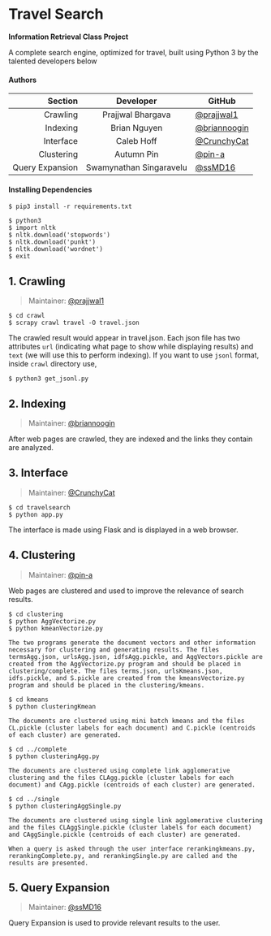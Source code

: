 # Travel Search
**Information Retrieval Class Project**

A complete search engine, optimized for travel, built using Python 3 by the talented developers below

#### Authors
|         Section |        Developer        | GitHub                                         |
|----------------:|:-----------------------:|------------------------------------------------|
|        Crawling |    Prajjwal Bhargava    | [@prajjwal1](https://github.com/prajjwal1)     |
|        Indexing |       Brian Nguyen      | [@briannoogin](https://github.com/briannoogin) |
|       Interface |        Caleb Hoff       | [@CrunchyCat](https://github.com/CrunchyCat)   |
|      Clustering |        Autumn Pin       | [@pin-a](https://github.com/pin-a)             |
| Query Expansion | Swamynathan Singaravelu | [@ssMD16](https://github.com/ssMD16)           |

#### Installing Dependencies
```
$ pip3 install -r requirements.txt

$ python3 
$ import nltk
$ nltk.download('stopwords')
$ nltk.download('punkt')
$ nltk.download('wordnet')
$ exit
```

## 1. Crawling
> Maintainer: [@prajjwal1](https://github.com/prajjwal1)

```
$ cd crawl
$ scrapy crawl travel -O travel.json
```
The crawled result would appear in travel.json. Each json file has two attributes `url` (indicating what page to show while displaying results) and `text` (we will use this to perform indexing).
If you want to use `jsonl` format, inside `crawl` directory use,
```
$ python3 get_jsonl.py
```

## 2. Indexing
> Maintainer: [@briannoogin](https://github.com/briannoogin)

After web pages are crawled, they are indexed and the links they contain are analyzed.

## 3. Interface
> Maintainer: [@CrunchyCat](https://github.com/CrunchyCat)

```
$ cd travelsearch
$ python app.py
```
The interface is made using Flask and is displayed in a web browser.

## 4. Clustering
> Maintainer: [@pin-a](https://github.com/pin-a)

Web pages are clustered and used to improve the relevance of search results.
```
$ cd clustering
$ python AggVectorize.py
$ python kmeanVectorize.py

The two programs generate the document vectors and other information necessary for clustering and generating results. The files termsAgg.json, urlsAgg.json, idfsAgg.pickle, and AggVectors.pickle are created from the AggVectorize.py program and should be placed in clustering/complete. The files terms.json, urlsKmeans.json, idfs.pickle, and S.pickle are created from the kmeansVectorize.py program and should be placed in the clustering/kmeans. 

$ cd kmeans 
$ python clusteringKmean

The documents are clustered using mini batch kmeans and the files CL.pickle (cluster labels for each document) and C.pickle (centroids of each cluster) are generated. 

$ cd ../complete 
$ python clusteringAgg.py

The documents are clustered using complete link agglomerative clustering and the files CLAgg.pickle (cluster labels for each document) and CAgg.pickle (centroids of each cluster) are generated. 

$ cd ../single 
$ python clusteringAggSingle.py

The documents are clustered using single link agglomerative clustering and the files CLAggSingle.pickle (cluster labels for each document) and CAggSingle.pickle (centroids of each cluster) are generated. 

When a query is asked through the user interface rerankingkmeans.py, rerankingComplete.py, and rerankingSingle.py are called and the results are presented. 
```
## 5. Query Expansion
> Maintainer: [@ssMD16](https://github.com/ssMD16)

Query Expansion is used to provide relevant results to the user.
